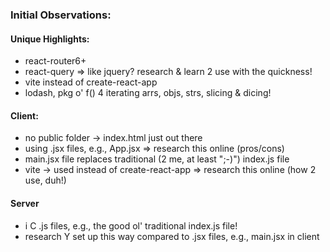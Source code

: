 ### Initial Observations: ###

 #### Unique Highlights: ####
 - react-router6+
 - react-query => like jquery? research & learn 2 use with the quickness!
 - vite instead of create-react-app 
 - lodash, pkg o' f() 4 iterating arrs, objs, strs, slicing & dicing! 

 #### Client: ####
  - no public folder -> index.html just out there
  - using .jsx files, e.g., App.jsx => research this online (pros/cons)
  - main.jsx file replaces traditional (2 me, at least ";-)") index.js file
  - vite -> used instead of create-react-app => research this online (how 2 use, duh!)

 #### Server ####
  - i C .js files, e.g., the good ol' traditional index.js file!
   - research Y set up this way compared to .jsx files, e.g., main.jsx in client

